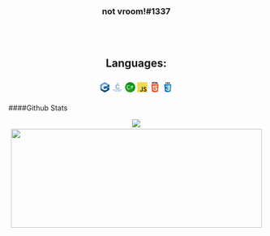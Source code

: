 <h3 align="center">not vroom!#1337</h3>
<br>
<br>
<h2 align="center">Languages:
<br>
<br>
  <code><img height="20" src="https://raw.githubusercontent.com/github/explore/80688e429a7d4ef2fca1e82350fe8e3517d3494d/topics/cpp/cpp.png"></code>
  <code><img height="20" src="https://raw.githubusercontent.com/github/explore/80688e429a7d4ef2fca1e82350fe8e3517d3494d/topics/c/c.png"></code>
  <code><img height="20" src="https://raw.githubusercontent.com/github/explore/80688e429a7d4ef2fca1e82350fe8e3517d3494d/topics/csharp/csharp.png"></code>
  <code><img height="20" src="https://raw.githubusercontent.com/github/explore/80688e429a7d4ef2fca1e82350fe8e3517d3494d/topics/javascript/javascript.png"></code>
  <code><img height="20" src="https://raw.githubusercontent.com/github/explore/80688e429a7d4ef2fca1e82350fe8e3517d3494d/topics/html/html.png"></code>
  <code><img height="20" src="https://raw.githubusercontent.com/github/explore/80688e429a7d4ef2fca1e82350fe8e3517d3494d/topics/css/css.png"></code>
</h2>

####Github Stats
<p align="center">
<img src= "https://github-readme-stats.vercel.app/api?username=vroomyy&&show_icons=true&title_color=ffffff&icon_color=bb2acf&text_color=daf7dc&bg_color=151515"/>
<img width="495" height="195" src= "https://github-readme-stats.vercel.app/api/top-langs/?username=vroomyy&layout=compact&show_icons=true&title_color=fff&icon_color=79ff97&text_color=9f9f9f&bg_color=232323"/>
</p>
